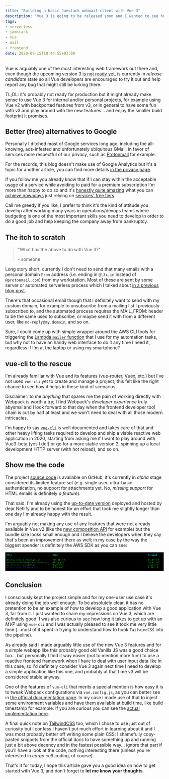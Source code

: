 ```yaml
---
title: "Building a basic Jamstack webmail client with Vue 3"
description: "Vue 3 is going to be released soon and I wanted to see how easy it is to create the simples possible useful application with it. It turns out it's pretty easy with vue-cli and serverless tools! Here I share my findings."
tags:
- serverless
- jamstack
- vue
- mail
- frontend
date: 2020-09-15T10:44:55+03:00
---
```


Vue is arguably one of the most interesting web framework out there and, even though the upcoming version 3 [is not ready yet](https://isvue3readyyet.com/), is currently in _release candidate_ state so all Vue developers are encouraged to try it out and help report any bug that might still be lurking there.

TL;DL: it's probably not ready for production but it might already make sense to use Vue 3 for internal and/or personal projects, for example using Vue v2 with backported features from v3, or in general to have some fun with v3 and play around with the new features... and enjoy the smaller build footprint it promises.

## Better (free) alternatives to Google

Personally I ditched most of Google services long ago, including the all-knowing, ads-infested and unfortunately ubiquitous GMail, in favor of services more respectful of our privacy, such as [Protonmail](https://www.protonmail.com/) for example.

For the records, this blog doesn't make use of Google Analytics but it's a topic for another article, you can find more details [in the privacy page](/privacy).

If you follow me you already know that if I can stay within the acceptable usage of a service while avoiding to paid for a premium subscription I'm more than happy to do so and it's [honestly quite amazing][blog-0] what you can [achieve nowadays][blog-1] just relying on [services' free tiers][blog-2].

Call me greedy if you like, I prefer to think it's the kind of attitude you develop after working many years in operations/devops teams where budgeting is one of the most important skills you need to develop in order to do a good job and help keeping the company away from bankruptcy.

## The itch to scratch

> "What has the above to do with Vue 3?"
>
> \- someone

Long story short, currently I don't need to send that many emails with a personal domain `From` address (i.e. ending in `@l3x.in` instead of `@protonmail.com`) from my workstation. Most of these are sent by some server or automated serverless process which I talked about [in a previous blog post][blog-3].

There's that occasional email though that I definitely want to send with my custom domain, for example to unsubscribe from a mailing list I previously subscribed to, and the automated process requires the MAIL_FROM: header to be the same used to subscribe, or maybe send it with from a different user, like `no-reply@my.domain`, and so on.

Sure, I could come up with simple wrapper around the AWS CLI tools for triggering the [Lambda `mailer` function][lambda-mailer] that I use for my automation tasks, but why not to have an handy web interface to do it any time I need it, regardless if I'm at the laptop or using my smartphone?

## vue-cli to the rescue

I'm already familiar with Vue and its features (vue-router, Vuex, etc.) but I've not used `vue-cli` yet to create and manage a project; this felt like the right chance to see how it helps in these kind of scenarios.

Disclaimer: to me *anything* that spares me the pain of working directly with Webpack is worth a try; I find Webpack's _developer experience_ truly abysmal and I look forward to that day when the frontend developer tool chain is cut by half at least and we won't need to deal with all those modern intricacies.

I'm happy to say [`vue-cli`](https://cli.vuejs.org/guide/) is well documented and takes care of that and other heavy lifting tasks required to develop and ship a viable reactive web application in 2020, starting from asking me if I want to play around with Vue3-beta (yes I do!) or go for a more stable version 2, spinning up a local development HTTP server (with hot reload), and so on.

## Show me the code

The project [source code](https://github.com/shaftoe/webmail) is available on GitHub, it's currently in _alpha_ stage considered its limited feature set (e.g. single user, ultra-basic authentication, no support for attachments yet. No, _missing support_ for HTML emails is definitely _a feature_).

That said, I'm already using the [up-to-date version](https://webmail.l3x.in/) deployed and hosted by dear Netlify and to be honest for an effort that took me slightly longer than one day I'm already happy with the result.

I'm arguably not making any use of any features that were not already available in Vue v2 (like the [new composition API](https://composition-api.vuejs.org/#summary) for example) but the bundle size looks small enough and I believe the developers when they say that's been an improvement there as well; in my case by the way the biggest spender is definitely the AWS SDK as you can see:

![Screenshot of build size](screenshot.png)

## Conclusion

I consciously kept the project simple and for my one-user use case it's already doing the job well enough. To be absolutely clear, it has no pretention to be an example of how to develop a good application with Vue 3, far from it. I just wanted to share my impressions on Vue 3, which are definitely good! I was also curious to see how long it takes to get up with an _MVP_ using `vue-cli` and I was actually pleased to see it took me very little time (...most of it spent in trying to understand how to hook `TailwindCSS` into the pipeline).

As already said I made arguably little use of the new Vue 3 features and for a simple webapp like this probably good old Vanilla JS was a good choice too... but personally I find it way easier (not to mention more fun!) to use a reactive frontend framework when I have to deal with user input data like in this case, so I'd definitely consider Vue 3 again next time I need to develop a simple application like this one, and probably at that time v3 will be considered stable anyway.

One of the features of `vue-cli` that merits a special mention is how easy it is to tweak Webpack configurations via `vue.config.js`, as you can better see in [the official documentation page](https://cli.vuejs.org/guide/webpack.html). In my case I made use of that to inject some environment variables and have them available at build time, like build timestamp for example. If you are curious you can see the [actual implementation here](https://github.com/shaftoe/webmail/blob/244563efcee3c2842b8941050c066fceb59c7909/vue.config.js#L4).

A final quick note on [TailwindCSS](https://tailwindcss.com/) too, which I chose to use just out of curiosity but I confess I haven't put much effort in learning about it and I was most probably better off writing some plain CSS: I shamefully copy-pasted snippets from the official docs to have something up and running just a bit above decency and in the fastest possible way... ignore that part if you'll have a look at the code, nothing interesting there (unless you're interested in _cargo cult_ coding, of course).

That's it for today, I hope this article gave you a good idea on how to get started with Vue 3, and don't forget to **let me know your thoughts**.

[blog-0]: https://a.l3x.in/blog/add-pagespeed-check-with-serverless/
[blog-1]: https://a.l3x.in/blog/free-whois-monitoring-with-serverless-on-aws/
[blog-2]: https://a.l3x.in/blog/mongodb-backups-with-aws-cdk/
[blog-3]: https://a.l3x.in/blog/centralise-linux-email-delivery/
[lambda-mailer]: https://github.com/shaftoe/api-l3x-in/blob/0.14.0/lib/stacks/notifications/lambdas/send_to_mailjet.py
